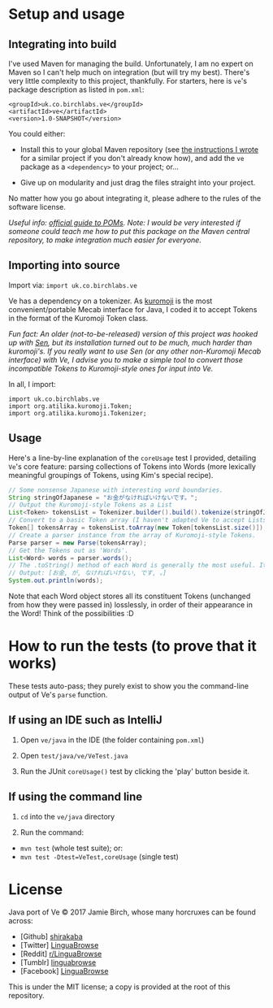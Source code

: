 # Setup and usage

## Integrating into build

I've used Maven for managing the build. Unfortunately, I am no expert on Maven so I can't help much on integration (but will try my best). There's very little complexity to this project, thankfully. For starters, here is `ve`'s package description as listed in `pom.xml`:

```
<groupId>uk.co.birchlabs.ve</groupId>
<artifactId>ve</artifactId>
<version>1.0-SNAPSHOT</version>
```

You could either:

  * Install this to your global Maven repository (see [the instructions I wrote](https://github.com/shirakaba/sen-mavenized/blob/master/README.md) for a similar project if you don't already know how), and add the `ve` package as a `<dependency>` to your project; or...

  * Give up on modularity and just drag the files straight into your project.
  
No matter how you go about integrating it, please adhere to the rules of the software license.

*Useful info: [official guide to POMs](https://maven.apache.org/guides/introduction/introduction-to-the-pom.html).*
*Note: I would be very interested if someone could teach me how to put this package on the Maven central repository, to make integration much easier for everyone.*
  
## Importing into source

Import via: `import uk.co.birchlabs.ve`

Ve has a dependency on a tokenizer. As [kuromoji](https://github.com/atilika/kuromoji) is the most convenient/portable Mecab interface for Java, I coded it to accept Tokens in the format of the Kuromoji Token class.

*Fun fact: An older (not-to-be-released) version of this project was hooked up with [Sen](https://github.com/shirakaba/sen-mavenized), but its installation turned out to be much, much harder than kuromoji's. If you really want to use Sen (or any other non-Kuromoji Mecab interface) with Ve, I advise you to make a simple tool to convert those incompatible Tokens to Kuromoji-style ones for input into Ve.*

In all, I import:

```
import uk.co.birchlabs.ve
import org.atilika.kuromoji.Token;
import org.atilika.kuromoji.Tokenizer;
```

## Usage

Here's a line-by-line explanation of the `coreUsage` test I provided, detailing `Ve`'s core feature: parsing collections of Tokens into Words (more lexically meaningful groupings of Tokens, using Kim's special recipe).

``` java
// Some nonsense Japanese with interesting word boundaries.
String stringOfJapanese = "お金がなければいけないです。";
// Output the Kuromoji-style Tokens as a List
List<Token> tokensList = Tokenizer.builder().build().tokenize(stringOfJapanese);
// Convert to a basic Token array (I haven't adapted Ve to accept Lists of Tokens)
Token[] tokensArray = tokensList.toArray(new Token[tokensList.size()]);
// Create a parser instance from the array of Kuromoji-style Tokens.
Parse parser = new Parse(tokensArray);
// Get the Tokens out as 'Words'.
List<Word> words = parser.words();
// The .toString() method of each Word is generally the most useful. It shows the surface form of the Tokens.
// Output: [お金, が, なければいけない, です, 。]
System.out.println(words);
```

Note that each Word object stores all its constituent Tokens (unchanged from how they were passed in) losslessly, in order of their appearance in the Word! Think of the possibilities :D

# How to run the tests (to prove that it works)

These tests auto-pass; they purely exist to show you the command-line output of Ve's `parse` function.

## If using an IDE such as IntelliJ

1. Open `ve/java` in the IDE (the folder containing `pom.xml`)

2. Open `test/java/ve/VeTest.java`

3. Run the JUnit `coreUsage()` test by clicking the 'play' button beside it.

## If using the command line

1. `cd` into the `ve/java` directory

2. Run the command:
  * `mvn test` (whole test suite); or:
  * `mvn test -Dtest=VeTest,coreUsage` (single test)

# License

Java port of Ve © 2017 Jamie Birch, whose many horcruxes can be found across:
 * [Github] [shirakaba](https://github.com/shirakaba)
 * [Twitter] [LinguaBrowse](https://twitter.com/LinguaBrowse)
 * [Reddit] [r/LinguaBrowse](https://www.reddit.com/r/LinguaBrowse/)
 * [Tumblr] [linguabrowse](https://linguabrowse.tumblr.com/)
 * [Facebook] [LinguaBrowse](https://www.facebook.com/LinguaBrowse/)

This is under the MIT license; a copy is provided at the root of this repository.
